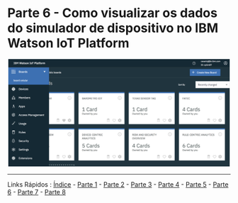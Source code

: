 # Parte 6 - Como visualizar os dados do simulador de dispositivo no IBM Watson IoT Platform

<p align="center">
<img src="https://github.com/cesariojr/iotmeetup/blob/master/content/board.png" width="500">
</p>

***
Links Rápidos :
[Índice](https://github.com/cesariojr/iotmeetup/) - [Parte 1](/content/intro.md) - [Parte 2](/content/prereq.md) - [Parte 3](/content/boilerplate.md) - [Parte 4](/content/platform.md) - [Parte 5](/content/device.md) - [Parte 6](/content/view.md) - [Parte 7](/content/nodered.md) - [Parte 8](/content/next.md)
